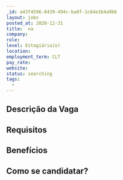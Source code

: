 ```yaml
---
_id: a43f4596-0439-494c-ba8f-1c64e164a9b6
layout: jobs
posted_at: 2020-12-31
title:  na 
company: 
role: 
level: Estagiária(o)
location: 
employment_term: CLT
pay_rate: 
website: 
status: searching
tags:
  - 
---
```


## Descrição da Vaga


## Requisitos


## Benefícios


## Como se candidatar?

          